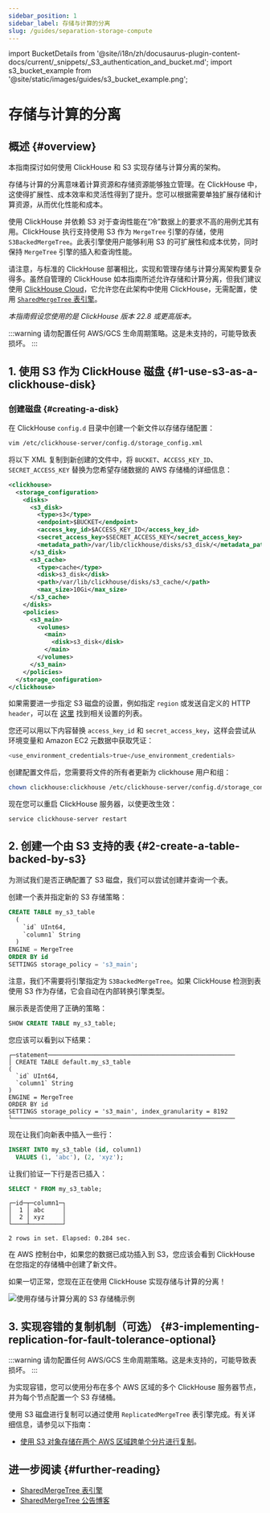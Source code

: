 ```yaml
---
sidebar_position: 1
sidebar_label: 存储与计算的分离
slug: /guides/separation-storage-compute
---
```

import BucketDetails from '@site/i18n/zh/docusaurus-plugin-content-docs/current/_snippets/_S3_authentication_and_bucket.md';
import s3_bucket_example from '@site/static/images/guides/s3_bucket_example.png';


# 存储与计算的分离

## 概述 {#overview}

本指南探讨如何使用 ClickHouse 和 S3 实现存储与计算分离的架构。

存储与计算的分离意味着计算资源和存储资源能够独立管理。在 ClickHouse 中，这使得扩展性、成本效率和灵活性得到了提升。您可以根据需要单独扩展存储和计算资源，从而优化性能和成本。

使用 ClickHouse 并依赖 S3 对于查询性能在“冷”数据上的要求不高的用例尤其有用。ClickHouse 执行支持使用 S3 作为 `MergeTree` 引擎的存储，使用 `S3BackedMergeTree`。此表引擎使用户能够利用 S3 的可扩展性和成本优势，同时保持 `MergeTree` 引擎的插入和查询性能。

请注意，与标准的 ClickHouse 部署相比，实现和管理存储与计算分离架构要复杂得多。虽然自管理的 ClickHouse 如本指南所述允许存储和计算分离，但我们建议使用 [ClickHouse Cloud](https://clickhouse.com/cloud)，它允许您在此架构中使用 ClickHouse，无需配置，使用 [`SharedMergeTree` 表引擎](/cloud/reference/shared-merge-tree)。

*本指南假设您使用的是 ClickHouse 版本 22.8 或更高版本。*

:::warning
请勿配置任何 AWS/GCS 生命周期策略。这是未支持的，可能导致表损坏。
:::

## 1. 使用 S3 作为 ClickHouse 磁盘 {#1-use-s3-as-a-clickhouse-disk}

### 创建磁盘 {#creating-a-disk}

在 ClickHouse `config.d` 目录中创建一个新文件以存储存储配置：

```bash
vim /etc/clickhouse-server/config.d/storage_config.xml
```

将以下 XML 复制到新创建的文件中，将 `BUCKET`、`ACCESS_KEY_ID`、`SECRET_ACCESS_KEY` 替换为您希望存储数据的 AWS 存储桶的详细信息：

```xml
<clickhouse>
  <storage_configuration>
    <disks>
      <s3_disk>
        <type>s3</type>
        <endpoint>$BUCKET</endpoint>
        <access_key_id>$ACCESS_KEY_ID</access_key_id>
        <secret_access_key>$SECRET_ACCESS_KEY</secret_access_key>
        <metadata_path>/var/lib/clickhouse/disks/s3_disk/</metadata_path>
      </s3_disk>
      <s3_cache>
        <type>cache</type>
        <disk>s3_disk</disk>
        <path>/var/lib/clickhouse/disks/s3_cache/</path>
        <max_size>10Gi</max_size>
      </s3_cache>
    </disks>
    <policies>
      <s3_main>
        <volumes>
          <main>
            <disk>s3_disk</disk>
          </main>
        </volumes>
      </s3_main>
    </policies>
  </storage_configuration>
</clickhouse>
```

如果需要进一步指定 S3 磁盘的设置，例如指定 `region` 或发送自定义的 HTTP `header`，可以在 [这里](/engines/table-engines/mergetree-family/mergetree.md/#table_engine-mergetree-s3) 找到相关设置的列表。

您还可以用以下内容替换 `access_key_id` 和 `secret_access_key`，这样会尝试从环境变量和 Amazon EC2 元数据中获取凭证：

```bash
<use_environment_credentials>true</use_environment_credentials>
```

创建配置文件后，您需要将文件的所有者更新为 clickhouse 用户和组：

```bash
chown clickhouse:clickhouse /etc/clickhouse-server/config.d/storage_config.xml
```

现在您可以重启 ClickHouse 服务器，以使更改生效：

```bash
service clickhouse-server restart
```

## 2. 创建一个由 S3 支持的表 {#2-create-a-table-backed-by-s3}

为测试我们是否正确配置了 S3 磁盘，我们可以尝试创建并查询一个表。

创建一个表并指定新的 S3 存储策略：

```sql
CREATE TABLE my_s3_table
  (
    `id` UInt64,
    `column1` String
  )
ENGINE = MergeTree
ORDER BY id
SETTINGS storage_policy = 's3_main';
```

注意，我们不需要将引擎指定为 `S3BackedMergeTree`。如果 ClickHouse 检测到表使用 S3 作为存储，它会自动在内部转换引擎类型。

展示表是否使用了正确的策略：

```sql
SHOW CREATE TABLE my_s3_table;
```

您应该可以看到以下结果：

```response
┌─statement────────────────────────────────────────────────────
│ CREATE TABLE default.my_s3_table
(
  `id` UInt64,
  `column1` String
)
ENGINE = MergeTree
ORDER BY id
SETTINGS storage_policy = 's3_main', index_granularity = 8192
└──────────────────────────────────────────────────────────────
```

现在让我们向新表中插入一些行：

```sql
INSERT INTO my_s3_table (id, column1)
  VALUES (1, 'abc'), (2, 'xyz');
```

让我们验证一下行是否已插入：

```sql
SELECT * FROM my_s3_table;
```

```response
┌─id─┬─column1─┐
│  1 │ abc     │
│  2 │ xyz     │
└────┴─────────┘

2 rows in set. Elapsed: 0.284 sec.
```

在 AWS 控制台中，如果您的数据已成功插入到 S3，您应该会看到 ClickHouse 在您指定的存储桶中创建了新文件。

如果一切正常，您现在正在使用 ClickHouse 实现存储与计算的分离！

<img src={s3_bucket_example}
    alt="使用存储与计算分离的 S3 存储桶示例"
    class="image"
/>

## 3. 实现容错的复制机制（可选） {#3-implementing-replication-for-fault-tolerance-optional}

:::warning
请勿配置任何 AWS/GCS 生命周期策略。这是未支持的，可能导致表损坏。
:::

为实现容错，您可以使用分布在多个 AWS 区域的多个 ClickHouse 服务器节点，并为每个节点配置一个 S3 存储桶。

使用 S3 磁盘进行复制可以通过使用 `ReplicatedMergeTree` 表引擎完成。有关详细信息，请参见以下指南：
- [使用 S3 对象存储在两个 AWS 区域跨单个分片进行复制](/integrations/s3#s3-multi-region)。

## 进一步阅读 {#further-reading}

- [SharedMergeTree 表引擎](/cloud/reference/shared-merge-tree)
- [SharedMergeTree 公告博客](https://clickhouse.com/blog/clickhouse-cloud-boosts-performance-with-sharedmergetree-and-lightweight-updates)
